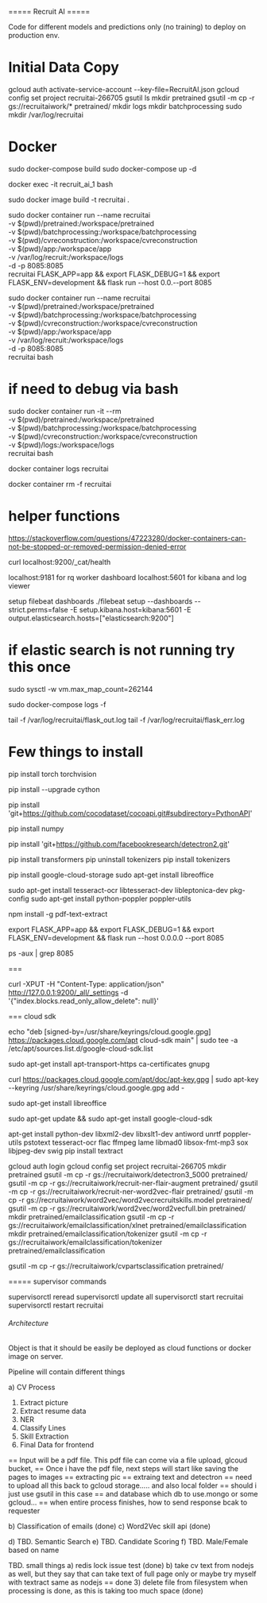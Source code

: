 ===== Recruit AI =====

Code for different models and predictions only (no training) to deploy on production env.

Initial Data Copy
===================

gcloud auth activate-service-account --key-file=RecruitAI.json
gcloud config set project recruitai-266705
gsutil ls
mkdir pretrained
gsutil -m cp -r gs://recruitaiwork/* pretrained/ 
mkdir logs
mkdir batchprocessing
sudo mkdir /var/log/recruitai

Docker
===========

sudo docker-compose build
sudo docker-compose up -d

docker exec -it recruit_ai_1 bash



sudo docker image build -t recruitai .


sudo docker container run --name recruitai \
      -v $(pwd)/pretrained:/workspace/pretrained \
      -v $(pwd)/batchprocessing:/workspace/batchprocessing \
      -v $(pwd)/cvreconstruction:/workspace/cvreconstruction \
      -v $(pwd)/app:/workspace/app \
      -v /var/log/recruit:/workspace/logs \
      -d -p 8085:8085 \
      recruitai FLASK_APP=app && export FLASK_DEBUG=1 && export FLASK_ENV=development && flask run --host 0.0.--port 8085

sudo docker container run --name recruitai \
      -v $(pwd)/pretrained:/workspace/pretrained \
      -v $(pwd)/batchprocessing:/workspace/batchprocessing \
      -v $(pwd)/cvreconstruction:/workspace/cvreconstruction \
      -v $(pwd)/app:/workspace/app \
      -v /var/log/recruit:/workspace/logs \
      -d -p 8085:8085 \
      recruitai bash

      

# if need to debug via bash
sudo docker container run -it --rm \
      -v $(pwd)/pretrained:/workspace/pretrained \
      -v $(pwd)/batchprocessing:/workspace/batchprocessing \
      -v $(pwd)/cvreconstruction:/workspace/cvreconstruction \
      -v $(pwd)/logs:/workspace/logs \
      recruitai bash

docker container logs recruitai

docker container rm -f recruitai

# helper functions
https://stackoverflow.com/questions/47223280/docker-containers-can-not-be-stopped-or-removed-permission-denied-error

curl localhost:9200/_cat/health

localhost:9181  for rq worker dashboard
localhost:5601 for kibana and log viewer

setup filebeat dashboards 
./filebeat setup --dashboards --strict.perms=false -E setup.kibana.host=kibana:5601 -E output.elasticsearch.hosts=["elasticsearch:9200"]


# if elastic search is not running try this once
sudo sysctl -w vm.max_map_count=262144

sudo docker-compose logs -f

tail -f /var/log/recruitai/flask_out.log
tail -f /var/log/recruitai/flask_err.log

Few things to install
================================

pip install torch torchvision


pip install --upgrade cython

pip install 'git+https://github.com/cocodataset/cocoapi.git#subdirectory=PythonAPI'

pip install numpy

pip install 'git+https://github.com/facebookresearch/detectron2.git'

pip install transformers
pip uninstall tokenizers
pip install  tokenizers

pip install google-cloud-storage
sudo apt-get install libreoffice

sudo apt-get install tesseract-ocr libtesseract-dev libleptonica-dev pkg-config
sudo apt-get install python-poppler poppler-utils

npm install -g pdf-text-extract

export FLASK_APP=app && export FLASK_DEBUG=1 && export FLASK_ENV=development && flask run --host 0.0.0.0 --port 8085

 ps -aux | grep 8085

 ===

 curl -XPUT -H "Content-Type: application/json" http://127.0.0.1:9200/_all/_settings -d '{"index.blocks.read_only_allow_delete": null}'


=== 
cloud sdk

echo "deb [signed-by=/usr/share/keyrings/cloud.google.gpg] https://packages.cloud.google.com/apt cloud-sdk main" | sudo tee -a /etc/apt/sources.list.d/google-cloud-sdk.list

sudo apt-get install apt-transport-https ca-certificates gnupg

curl https://packages.cloud.google.com/apt/doc/apt-key.gpg | sudo apt-key --keyring /usr/share/keyrings/cloud.google.gpg add -


sudo apt-get install libreoffice

sudo apt-get update && sudo apt-get install google-cloud-sdk

apt-get install python-dev libxml2-dev libxslt1-dev antiword unrtf poppler-utils pstotext tesseract-ocr flac ffmpeg lame libmad0 libsox-fmt-mp3 sox libjpeg-dev swig
pip install textract


gcloud auth login
gcloud config set project recruitai-266705
mkdir pretrained
gsutil -m cp -r gs://recruitaiwork/detectron3_5000 pretrained/ 
gsutil -m cp -r gs://recruitaiwork/recruit-ner-flair-augment pretrained/
gsutil -m cp -r gs://recruitaiwork/recruit-ner-word2vec-flair pretrained/
gsutil -m cp -r gs://recruitaiwork/word2vec/word2vecrecruitskills.model	 pretrained/
gsutil -m cp -r gs://recruitaiwork/word2vec/word2vecfull.bin pretrained/
mkdir pretrained/emailclassification
gsutil -m cp -r gs://recruitaiwork/emailclassification/xlnet pretrained/emailclassification
mkdir pretrained/emailclassification/tokenizer
gsutil -m cp -r gs://recruitaiwork/emailclassification/tokenizer pretrained/emailclassification

gsutil -m cp -r gs://recruitaiwork/cvpartsclassification pretrained/


=====
supervisor commands

supervisorctl reread
supervisorctl update all
supervisorctl start recruitai
supervisorctl restart recruitai


###### Architecture ######

Object is that it should be easily be deployed as cloud functions or docker image on server.

Pipeline will contain different things

a) CV Process
   1. Extract picture
   2. Extract resume data
   3. NER
   4. Classify Lines
   5. Skill Extraction
   6. Final Data for frontend


   == Input will be a pdf file. This pdf file can come via a file upload, glcoud bucket,
   == Once i have the pdf file, next steps will start like saving the pages to images
   == extracting pic
   == extraing text and detectron
   == need to upload all this back to gcloud storage..... and also local folder
   == should i just use gsutil in this case
   == and database which db to use.mongo or some gcloud...
   == when entire process finishes, how to send response bcak to requester

b) Classification of emails (done)
c) Word2Vec skill api (done)

d) TBD. Semantic Search
e) TBD. Candidate Scoring
f) TBD. Male/Female based on name





TBD. small things
a) redis lock issue test (done)
b) take cv text from nodejs as well, but they say that can take text of full page only
or maybe try myself with textract same as nodejs
== done
3) delete file from filesystem when processing is done, as this is taking too much space (done)
